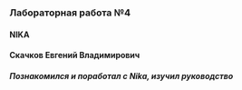 ### Лабораторная работа №4
#### NIKA
####  Скачков Евгений Владимирович
##### Познакомился и поработал с Nika, изучил руководство 
